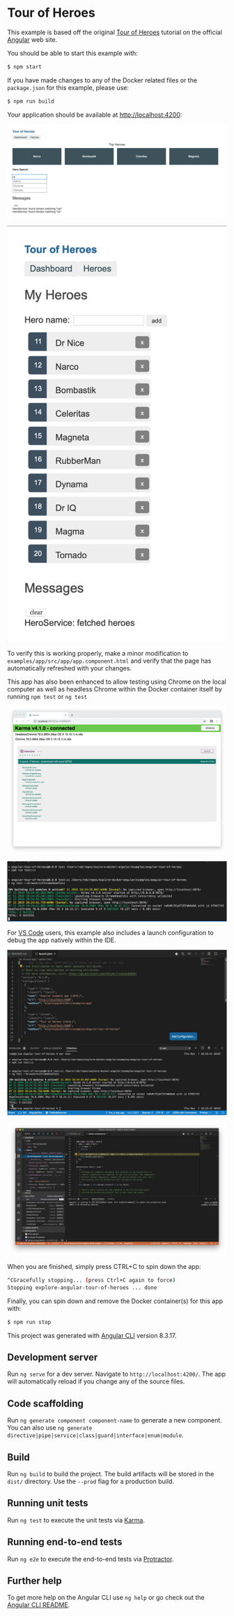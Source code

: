 # Tour of Heroes

This example is based off the original [Tour of Heroes](https://angular.io/tutorial) tutorial on the official [Angular](https://angular.io) web site.

You should be able to start this example with:

```sh
$ npm start
```

If you have made changes to any of the Docker related files or the `package.json` for this example, please use:

```sh
$ npm run build
```

Your application should be available at [http://localhost:4200](http://localhost:4200):

![screenshots/01-example-dashboard-with-search.png](screenshots/01-example-dashboard-with-search.png)

![screenshots/02-example-heroes-with-input.png](screenshots/02-example-heroes-with-input.png)

To verify this is working properly, make a minor modification to `examples/app/src/app/app.component.html` and verify that the page has automatically refreshed with your changes.

This app has also been enhanced to allow testing using Chrome on the local computer as well as headless Chrome within the Docker container itself by running `npm test` or `ng test`

![screenshots/03-example-e2e-tests.png](screenshots/03-example-e2e-tests.png)

![screenshots/04-example-docker-tests.png](screenshots/04-example-docker-tests.png)

For [VS Code](https://code.visualstudio.com) users, this example also includes a launch configuration to debug the app natively within the IDE.

![screenshots/05-example-vscode-config.png](screenshots/05-example-vscode-config.png)

![screenshots/06-example-vscode-debug.png](screenshots/06-example-vscode-debug.png)

When you are finished, simply press CTRL+C to spin down the app:

```sh
^CGracefully stopping... (press Ctrl+C again to force)
Stopping explore-angular-tour-of-heroes ... done
```

Finally, you can spin down and remove the Docker container(s) for this app with:

```sh
$ npm run stop
```

This project was generated with [Angular CLI](https://github.com/angular/angular-cli) version 8.3.17.

## Development server

Run `ng serve` for a dev server. Navigate to `http://localhost:4200/`. The app will automatically reload if you change any of the source files.

## Code scaffolding

Run `ng generate component component-name` to generate a new component. You can also use `ng generate directive|pipe|service|class|guard|interface|enum|module`.

## Build

Run `ng build` to build the project. The build artifacts will be stored in the `dist/` directory. Use the `--prod` flag for a production build.

## Running unit tests

Run `ng test` to execute the unit tests via [Karma](https://karma-runner.github.io).

## Running end-to-end tests

Run `ng e2e` to execute the end-to-end tests via [Protractor](http://www.protractortest.org/).

## Further help

To get more help on the Angular CLI use `ng help` or go check out the [Angular CLI README](https://github.com/angular/angular-cli/blob/master/README.md).
